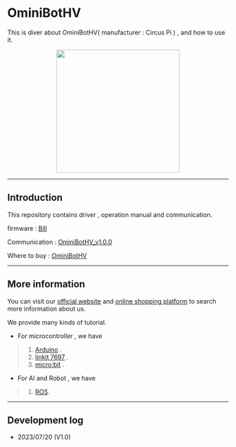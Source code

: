 # OminiBotHV
This is diver about OminiBotHV( manufacturer : Circus Pi  ) , and how to use it.

<p align="center">
  <img src="https://github.com/iCShopMgr/OminiBotHV/blob/master/image/OminiBotHV.jpg" width="280"/>
</p>

----
## Introduction

This repository contains driver , operation manual and communication.

firmware         :  [Bill](https://github.com/CIRCUSPi/OminiBotHV/blob/master/firmware/OminiBotCarStm32f1_v1.0.0.hex)

Communication    :  [OminiBotHV_v1.0.0](https://github.com/CIRCUSPi/OminiBotHV/blob/master/communication/OminibotHV_%E5%BA%95%E5%B1%A4%E9%80%9A%E8%A8%8A%E6%A0%BC%E5%BC%8F%E8%88%87%E5%B0%8F%E8%BB%8A%E9%81%8B%E5%8B%95%E5%AD%B8_V1.0.0.pdf)

Where to buy     :  [OminiBotHV](https://www.icshop.com.tw/product_info.php/products_id/27788)

----
## More information

You can visit our [official website](http://www.circuspi.com/) and [online shopping platform](https://www.icshop.com.tw/index.php) to search more information about us.

We provide many kinds of tutorial.

* For microcontroller , we have

> 1. [Arduino](http://www.circuspi.com/index.php/category/technical-article/arduino/) .
> 2. [linkit 7697](http://www.circuspi.com/index.php/category/technical-article/linkit/) .
> 3. [micro:bit](http://www.circuspi.com/index.php/category/technical-article/mbitbot-mini/) .

* For AI and Robot , we have 

> 1. [ROS](http://www.circuspi.com/index.php/category/technical-article/ros/).

----

## Development log

* 2023/07/20 (V1.0)

